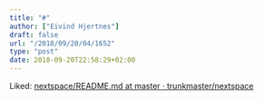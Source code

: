 ```yaml
---
title: "#"
author: ["Eivind Hjertnes"]
draft: false
url: "/2018/09/20/04/1652"
type: "post"
date: 2018-09-20T22:58:29+02:00
---
```


Liked:
[nextspace/README.md
at master · trunkmaster/nextspace](https://github.com/trunkmaster/nextspace/blob/master/README.md)
